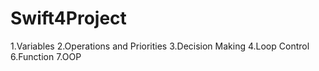 # Swift4Project
1.Variables
2.Operations and Priorities
3.Decision Making
4.Loop Control
6.Function
7.OOP
